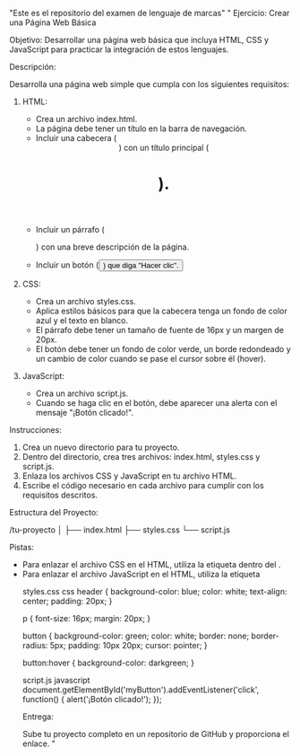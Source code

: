 "Este es el repositorio del examen de lenguaje de marcas"
"
Ejercicio: Crear una Página Web Básica

Objetivo: Desarrollar una página web básica que incluya HTML, CSS y JavaScript para practicar la integración de estos lenguajes.

Descripción:

Desarrolla una página web simple que cumpla con los siguientes requisitos:

1. HTML:
   - Crea un archivo index.html.
   - La página debe tener un título en la barra de navegación.
   - Incluir una cabecera (<header>) con un título principal (<h1>).
   - Incluir un párrafo (<p>) con una breve descripción de la página.
   - Incluir un botón (<button>) que diga "Hacer clic".

2. CSS:
   - Crea un archivo styles.css.
   - Aplica estilos básicos para que la cabecera tenga un fondo de color azul y el texto en blanco.
   - El párrafo debe tener un tamaño de fuente de 16px y un margen de 20px.
   - El botón debe tener un fondo de color verde, un borde redondeado y un cambio de color cuando se pase el cursor sobre él (hover).

3. JavaScript:
   - Crea un archivo script.js.
   - Cuando se haga clic en el botón, debe aparecer una alerta con el mensaje "¡Botón clicado!".

Instrucciones:

1. Crea un nuevo directorio para tu proyecto.
2. Dentro del directorio, crea tres archivos: index.html, styles.css y script.js.
3. Enlaza los archivos CSS y JavaScript en tu archivo HTML.
4. Escribe el código necesario en cada archivo para cumplir con los requisitos descritos.

Estructura del Proyecto:


/tu-proyecto
│
├── index.html
├── styles.css
└── script.js


Pistas:

- Para enlazar el archivo CSS en el HTML, utiliza la etiqueta <link> dentro del <head>.
- Para enlazar el archivo JavaScript en el HTML, utiliza la etiqueta <script> justo antes de la etiqueta de cierre </body>.
- Utiliza la propiedad :hover en CSS para cambiar el color del botón cuando el cursor esté sobre él.
- En JavaScript, utiliza el método alert() para mostrar la alerta y el método addEventListener() para manejar el evento de clic en el botón.

Ejemplo de Código:

index.html
html
<!DOCTYPE html>
<html lang="es">
<head>
    <meta charset="UTF-8">
    <meta name="viewport" content="width=device-width, initial-scale=1.0">
    <title>Mi Página Web Básica</title>
    <link rel="stylesheet" href="styles.css">
</head>
<body>
    <header>
        <h1>Bienvenidos a mi página web</h1>
    </header>
    <p>Esta es una página web de ejemplo para practicar HTML, CSS y JavaScript.</p>
    <button id="myButton">Hacer clic</button>
    <script src="script.js"></script>
</body>
</html>


styles.css
css
header {
    background-color: blue;
    color: white;
    text-align: center;
    padding: 20px;
}

p {
    font-size: 16px;
    margin: 20px;
}

button {
    background-color: green;
    color: white;
    border: none;
    border-radius: 5px;
    padding: 10px 20px;
    cursor: pointer;
}

button:hover {
    background-color: darkgreen;
}


script.js
javascript
document.getElementById('myButton').addEventListener('click', function() {
    alert('¡Botón clicado!');
});


Entrega:

Sube tu proyecto completo en un repositorio de GitHub y proporciona el enlace.
"
